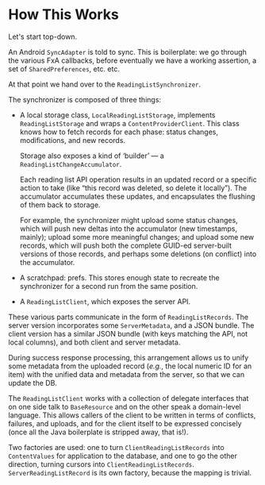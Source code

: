 # How This Works

Let's start top-down.

An Android `SyncAdapter` is told to sync. This is boilerplate: we go through the various FxA callbacks, before eventually we have a working assertion, a set of `SharedPreferences`, etc. etc.

At that point we hand over to the `ReadingListSynchronizer`.

The synchronizer is composed of three things:

*   A local storage class, `LocalReadingListStorage`, implements
    `ReadingListStorage` and wraps a `ContentProviderClient`.
    This class knows how to fetch records for each phase: status changes, modifications, and new records.

    Storage also exposes a kind of ‘builder’ — a `ReadingListChangeAccumulator`.

    Each reading list API operation results in an updated record or a specific action to take (like “this record was deleted, so delete it locally”). The accumulator accumulates these updates, and encapsulates the flushing of them back to storage.

    For example, the synchronizer might upload some status changes, which will push new deltas into the accumulator (new timestamps, mainly); upload some more meaningful changes; and upload some new records, which will push both the complete GUID-ed server-built versions of those records, and perhaps some deletions (on conflict) into the accumulator.

*   A scratchpad: prefs. This stores enough state to recreate the synchronizer for a second run from the same position.

*   A `ReadingListClient`, which exposes the server API.

These various parts communicate in the form of `ReadingListRecords`. The server version incorporates some `ServerMetadata`, and a JSON bundle. The client version has a similar JSON bundle (with keys matching the API, not local columns), and both client and server metadata.

During success response processing, this arrangement allows us to unify some metadata from the uploaded record (*e.g.*, the local numeric ID for an item) with the unified data and metadata from the server, so that we can update the DB.

The `ReadingListClient` works with a collection of delegate interfaces that on one side talk to `BaseResource` and on the other speak a domain-level language. This allows callers of the client to be written in terms of conflicts, failures, and uploads, and for the client itself to be expressed concisely (once all the Java boilerplate is stripped away, that is!).

Two factories are used: one to turn `ClientReadingListRecords` into `ContentValues` for application to the database, and one to go the other direction, turning cursors into `ClientReadingListRecords`. `ServerReadingListRecord` is its own factory, because the mapping is trivial.
